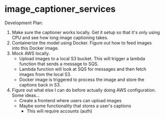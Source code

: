 # image_captioner_services


Development Plan:
1. Make sure the captioner works locally. Get it setup so that it's only using CPU and see how long image captioning takes.
2. Containerize the model using Docker. Figure out how to feed images into this Docker image.
3. Mock AWS locally.
   - Upload images to a local S3 bucket. This will trigger a lambda function that sends a message to SQS.
   - Lambda function will look at SQS for messages and then fetch images from the local S3.
   - Docker image is triggered to process the image and store the captions back in S3.
4. Figure out what else I can do before actually doing AWS configuration. Some ideas...
   - Create a frontend where users can upload images
   - Maybe some functionality that stores a user's captions
       - This will require accounts (auth)

